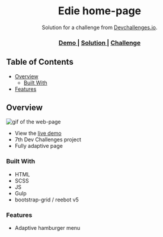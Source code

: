 <h1 align="center">Edie home-page</h1>

<div align="center">
   Solution for a challenge from  <a href="http://devchallenges.io" target="_blank">Devchallenges.io</a>.
</div>

<div align="center">
  <h3>
    <a href="https://ic3top.github.io/devChallenges/edie-homepage-master/solution/dist/index.html">
      Demo
    </a>
    <span> | </span>
    <a href="https://devchallenges.io/solutions/gDVG0DRrh5qu8xNfa5J6">
      Solution
    </a>
    <span> | </span>
    <a href="https://devchallenges.io/challenges/xobQBuf8zWWmiYMIAZe0">
      Challenge
    </a>
  </h3>
</div>

<!-- TABLE OF CONTENTS -->

## Table of Contents

- [Overview](#overview)
  - [Built With](#built-with)
- [Features](#features)

<!-- OVERVIEW -->

## Overview

![gif of the web-page](./screenshots/demo.gif)

- View the [live demo](https://ic3top.github.io/devChallenges/edie-homepage-master/solution/dist/index.html)
- 7th Dev Challenges project
- Fully adaptive page

### Built With

- HTML
- SCSS
- JS
- Gulp
- bootstrap-grid / reebot v5

### Features

- Adaptive hamburger menu
